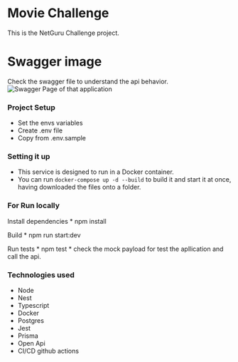 # Movie Challenge

This is the NetGuru Challenge project.

# Swagger image
  Check the swagger file to understand the api behavior.
<img
    src="https://i.ibb.co/6sdgwrQ/Screen-Shot-2022-06-03-at-2-12-36-PM.png"
    alt="Swagger Page of that application"
    title="Swagger Page of that application" />


### Project Setup
  * Set the envs variables
  * Create .env file
  * Copy from .env.sample

### Setting it up
  * This service is designed to run in a Docker container.
  * You can run `docker-compose up -d --build` to build it and start it at once, having downloaded the files onto a folder.

### For Run locally
  Install dependencies
    * npm install

  Build
    * npm run start:dev

  Run tests
    * npm test
    * check the mock payload for test the apllication and call the api.

### Technologies used
  * Node
  * Nest
  * Typescript
  * Docker
  * Postgres
  * Jest
  * Prisma
  * Open Api
  * CI/CD github actions
